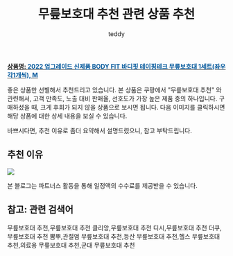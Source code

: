 ﻿---
layout: post
title:  "무릎보호대 추천 관련 상품 추천"
author: teddy
categories: [ 가구/인테리어 ]
tags: [무릎보호대 추천,무릎보호대 추천 클리앙,무릎보호대 추천 디시,무릎보호대 추천 더쿠,무릎보호대 추천 뽐뿌,관절염 무릎보호대 추천,등산 무릎보호대 추천,헬스 무릎보호대 추천,의료용 무릎보호대 추천,군대 무릎보호대 추천]
image: https://static.coupangcdn.com/image/vendor_inventory/aa4f/20380be91655c4c1be015931d12d0f98577d583fe8df596a03aedc720c63.jpg 
description: "쿠팡에서 무릎보호대 추천 관련 상품으로 가장 고객 선호도가 높은 제품 중 하나입니다."
---

<a href="https://link.coupang.com/re/AFFSDP?lptag=AF3256674&pageKey=6401706957&itemId=13689596700&vendorItemId=80847672280&traceid=V0-153-7bae33937ad5fa02&requestid=20221223013605385322808"><b>상품명: <font color='#01579B'>2022 업그레이드 신제품 BODY FIT 바디핏 테이핑테크 무릎보호대 1세트(좌우 각1개씩), M</font></b></a>

좋은 상품만 선별해서 추천드리고 있습니다.
본 상품은 쿠팡에서 "무릎보호대 추천" 와 관련해서, 고객 만족도, 노출 대비 판매율, 선호도가 가장 높은 제품 중의 하나입니다.
구매하셨을 때, 크게 후회가 되지 않을 상품으로 보시면 됩니다. 
다음 이미지를 클릭하시면 해당 상품에 대한 상세 내용을 보실 수 있습니다.

바쁘시다면, 추천 이유로 좀더 요약해서 설명드렸으니, 참고 부탁드립니다.

## 추천 이유 

<a href="https://link.coupang.com/re/AFFSDP?lptag=AF3256674&pageKey=6401706957&itemId=13689596700&vendorItemId=80847672280&traceid=V0-153-7bae33937ad5fa02&requestid=20221223013605385322808"><img src="https://link.coupang.com/re/AFFSDP?lptag=AF3256674&pageKey=6401706957&itemId=13689596700&vendorItemId=80847672280&traceid=V0-153-7bae33937ad5fa02&requestid=20221223013605385322808"></a> 

본 블로그는 파트너스 활동을 통해 일정액의 수수료를 제공받을 수 있습니다.

## 참고: 관련 검색어    
무릎보호대 추천,무릎보호대 추천 클리앙,무릎보호대 추천 디시,무릎보호대 추천 더쿠,무릎보호대 추천 뽐뿌,관절염 무릎보호대 추천,등산 무릎보호대 추천,헬스 무릎보호대 추천,의료용 무릎보호대 추천,군대 무릎보호대 추천